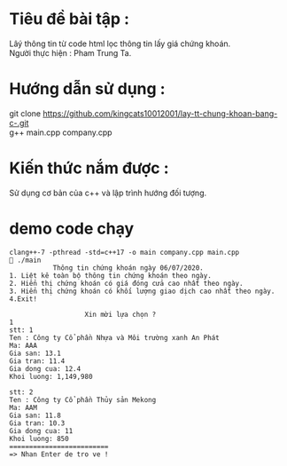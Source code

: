# Tiêu đề bài tập :
Lâý thông tin từ code html lọc thông tin lấy giá chứng khoán. <br>
Người thực hiện : Pham Trung Ta.

# Hướng dẫn sử dụng :
git clone https://github.com/kingcats10012001/lay-tt-chung-khoan-bang-c-.git <br>
g++ main.cpp company.cpp
# Kiến thức nắm được :
Sử dụng cơ bản của c++ và lập trình hướng đối tượng.
# demo code chạy

 ```
 clang++-7 -pthread -std=c++17 -o main company.cpp main.cpp
 ./main
            Thông tin chứng khoán ngày 06/07/2020.
1. Liệt kê toàn bộ thông tin chứng khoán theo ngày.
2. Hiển thị chứng khoán có giá đóng cửa cao nhất theo ngày.
3. Hiển thị chứng khoán có khối lượng giao dịch cao nhất theo ngày.
4.Exit! 

                    Xin mời lựa chọn ?         
1
stt: 1
Ten : Công ty Cổ phần Nhựa và Môi trường xanh An Phát
Ma: AAA
Gia san: 13.1
Gia tran: 11.4
Gia dong cua: 12.4
Khoi luong: 1,149,980

stt: 2
Ten : Công ty Cổ phần Thủy sản Mekong
Ma: AAM
Gia san: 11.8
Gia tran: 10.3
Gia dong cua: 11
Khoi luong: 850
=========================
=> Nhan Enter de tro ve !
```
